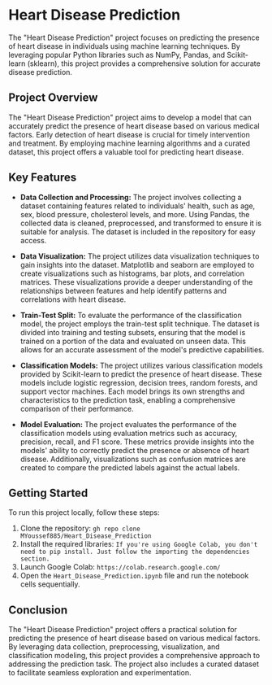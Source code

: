 # Heart Disease Prediction

The "Heart Disease Prediction" project focuses on predicting the presence of heart disease in individuals using machine learning techniques. By leveraging popular Python libraries such as NumPy, Pandas, and Scikit-learn (sklearn), this project provides a comprehensive solution for accurate disease prediction.

## Project Overview

The "Heart Disease Prediction" project aims to develop a model that can accurately predict the presence of heart disease based on various medical factors. Early detection of heart disease is crucial for timely intervention and treatment. By employing machine learning algorithms and a curated dataset, this project offers a valuable tool for predicting heart disease.

## Key Features

- **Data Collection and Processing:** The project involves collecting a dataset containing features related to individuals' health, such as age, sex, blood pressure, cholesterol levels, and more. Using Pandas, the collected data is cleaned, preprocessed, and transformed to ensure it is suitable for analysis. The dataset is included in the repository for easy access.

- **Data Visualization:** The project utilizes data visualization techniques to gain insights into the dataset. Matplotlib and seaborn are employed to create visualizations such as histograms, bar plots, and correlation matrices. These visualizations provide a deeper understanding of the relationships between features and help identify patterns and correlations with heart disease.

- **Train-Test Split:** To evaluate the performance of the classification model, the project employs the train-test split technique. The dataset is divided into training and testing subsets, ensuring that the model is trained on a portion of the data and evaluated on unseen data. This allows for an accurate assessment of the model's predictive capabilities.

- **Classification Models:** The project utilizes various classification models provided by Scikit-learn to predict the presence of heart disease. These models include logistic regression, decision trees, random forests, and support vector machines. Each model brings its own strengths and characteristics to the prediction task, enabling a comprehensive comparison of their performance.

- **Model Evaluation:** The project evaluates the performance of the classification models using evaluation metrics such as accuracy, precision, recall, and F1 score. These metrics provide insights into the models' ability to correctly predict the presence or absence of heart disease. Additionally, visualizations such as confusion matrices are created to compare the predicted labels against the actual labels.

## Getting Started

To run this project locally, follow these steps:

1. Clone the repository: `gh repo clone MYoussef885/Heart_Disease_Prediction`
2. Install the required libraries: `If you're using Google Colab, you don't need to pip install. Just follow the importing the dependencies section.`
3. Launch Google Colab: `https://colab.research.google.com/`
4. Open the `Heart_Disease_Prediction.ipynb` file and run the notebook cells sequentially.

## Conclusion

The "Heart Disease Prediction" project offers a practical solution for predicting the presence of heart disease based on various medical factors. By leveraging data collection, preprocessing, visualization, and classification modeling, this project provides a comprehensive approach to addressing the prediction task. The project also includes a curated dataset to facilitate seamless exploration and experimentation.
